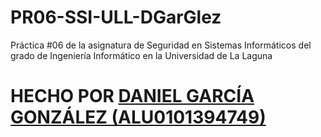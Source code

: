 # PR06-SSI-ULL-DGarGlez
Práctica #06 de la asignatura de Seguridad en Sistemas Informáticos del grado de Ingeniería Informático en la Universidad de La Laguna
# HECHO POR [DANIEL GARCÍA GONZÁLEZ (ALU0101394749)](https://github.com/DGarGlez?tab=repositories)
